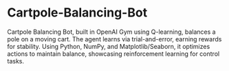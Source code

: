 # Cartpole-Balancing-Bot
Cartpole Balancing Bot, built in OpenAI Gym using Q-learning, balances a pole on a moving cart. The agent learns via trial-and-error, earning rewards for stability. Using Python, NumPy, and Matplotlib/Seaborn, it optimizes actions to maintain balance, showcasing reinforcement learning for control tasks.
